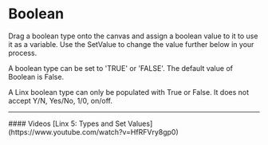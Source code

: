 Boolean
=======

Drag a boolean type onto the canvas and assign a boolean value to it to use it as a variable. Use the SetValue to change the value further below in your process.

A boolean type can be set to 'TRUE' or 'FALSE'. The default value of Boolean is False.

A Linx boolean type can only be populated with True or False. It does not accept Y/N, Yes/No, 1/0, on/off.

<hr>
#### Videos
[Linx 5: Types and Set Values](https://www.youtube.com/watch?v=HfRFVry8gp0)